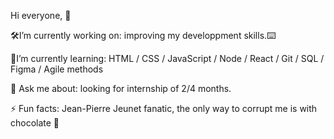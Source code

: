 Hi everyone, 🖖


🛠️I’m currently working on: improving my developpment skills.⌨️

📜I’m currently learning: HTML / CSS / JavaScript / Node / React / Git / SQL / Figma / Agile methods

💬 Ask me about: looking for internship of 2/4 months. 

⚡ Fun facts: Jean-Pierre Jeunet fanatic, the only way to corrupt me is with chocolate 🍫
